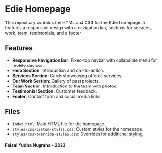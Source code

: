 # Edie Homepage

This repository contains the HTML and CSS for the Edie homepage. It features a responsive design with a navigation bar, sections for services, work, team, testimonials, and a footer.

## Features

- **Responsive Navigation Bar**: Fixed-top navbar with collapsible menu for mobile devices.
- **Hero Section**: Introduction and call-to-action.
- **Services Section**: Cards showcasing offered services.
- **Our Work Section**: Gallery of past projects.
- **Team Section**: Introduction to the team with photos.
- **Testimonial Section**: Customer feedback.
- **Footer**: Contact form and social media links.

## Files

- `index.html`: Main HTML file for the homepage.
- `styles/css/custom-styles.css`: Custom styles for the homepage.
- `styles/css/override-styles.css`: Overrides for additional styling.

<h4 align="left">Faisal Yudha Nugraha - 2023</h4>
